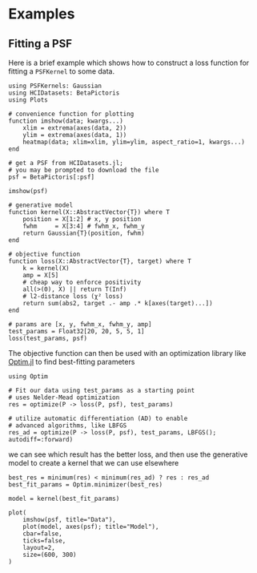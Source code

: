 
# Examples

## Fitting a PSF

Here is a brief example which shows how to construct a loss function for fitting a `PSFKernel` to some data.

```@example fit
using PSFKernels: Gaussian
using HCIDatasets: BetaPictoris
using Plots

# convenience function for plotting
function imshow(data; kwargs...)
    xlim = extrema(axes(data, 2))
    ylim = extrema(axes(data, 1))
    heatmap(data; xlim=xlim, ylim=ylim, aspect_ratio=1, kwargs...)
end

# get a PSF from HCIDatasets.jl;
# you may be prompted to download the file
psf = BetaPictoris[:psf]

imshow(psf)
```

```@example fit
# generative model
function kernel(X::AbstractVector{T}) where T
    position = X[1:2] # x, y position
    fwhm     = X[3:4] # fwhm_x, fwhm_y
    return Gaussian{T}(position, fwhm)
end

# objective function
function loss(X::AbstractVector{T}, target) where T
    k = kernel(X)
    amp = X[5]
    # cheap way to enforce positivity
    all(>(0), X) || return T(Inf)
    # l2-distance loss (χ² loss)
    return sum(abs2, target .- amp .* k[axes(target)...])
end

# params are [x, y, fwhm_x, fwhm_y, amp]
test_params = Float32[20, 20, 5, 5, 1]
loss(test_params, psf)
```

The objective function can then be used with an optimization library like [Optim.jl](https://github.com/JuliaOpt/Optim.jl) to find best-fitting parameters

```@example fit
using Optim

# Fit our data using test_params as a starting point
# uses Nelder-Mead optimization
res = optimize(P -> loss(P, psf), test_params)
```

```@example fit
# utilize automatic differentiation (AD) to enable
# advanced algorithms, like LBFGS
res_ad = optimize(P -> loss(P, psf), test_params, LBFGS(); autodiff=:forward)
```

we can see which result has the better loss, and then use the generative model to create a kernel that we can use elsewhere

```@example fit
best_res = minimum(res) < minimum(res_ad) ? res : res_ad
best_fit_params = Optim.minimizer(best_res)
```

```@example fit
model = kernel(best_fit_params)

plot(
    imshow(psf, title="Data"),
    plot(model, axes(psf); title="Model"),
    cbar=false,
    ticks=false,
    layout=2,
    size=(600, 300)
)
```
